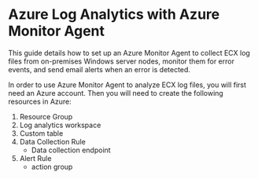 # Azure Log Analytics with Azure Monitor Agent
This guide details how to set up an Azure Monitor Agent to collect ECX log files from on-premises Windows server nodes, monitor them for error events, and send email alerts when an error is detected.    

In order to use Azure Monitor Agent to analyze ECX log files, you will first need an Azure account. Then you will need to create the following resources in Azure:
1. Resource Group
2. Log analytics workspace
3. Custom table
4. Data Collection Rule
     - Data collection endpoint
5. Alert Rule
     - action group
